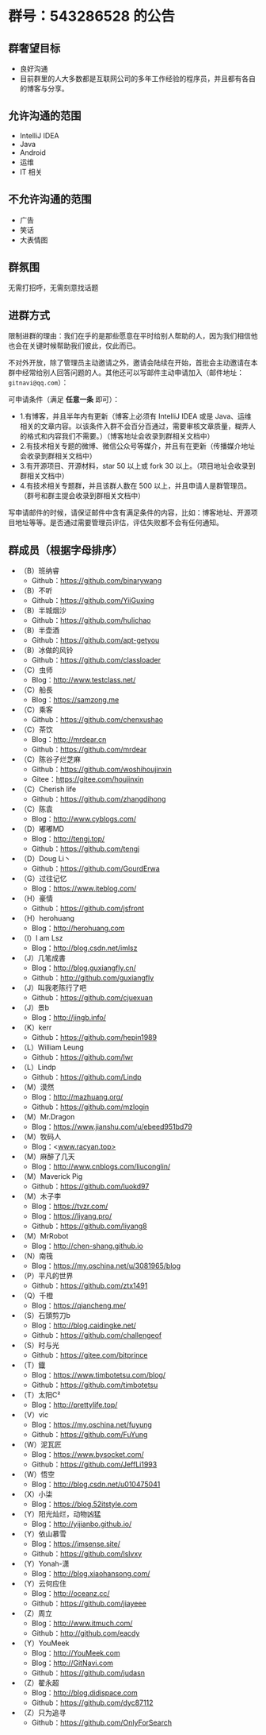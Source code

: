 # 群号：543286528 的公告

## 群奢望目标

- 良好沟通
- 目前群里的人大多数都是互联网公司的多年工作经验的程序员，并且都有各自的博客与分享。

## 允许沟通的范围

- IntelliJ IDEA
- Java
- Android
- 运维
- IT 相关

## 不允许沟通的范围

- 广告
- 笑话
- 大表情图

## 群氛围

无需打招呼，无需刻意找话题

## 进群方式

限制进群的理由：我们在乎的是那些愿意在平时给别人帮助的人，因为我们相信他也会在关键时候帮助我们彼此，仅此而已。

不对外开放，除了管理员主动邀请之外，邀请会陆续在开始，首批会主动邀请在本群中经常给别人回答问题的人。其他还可以写邮件主动申请加入（邮件地址：`gitnavi@qq.com`）：

可申请条件（满足 **任意一条** 即可）：

- 1.有博客，并且半年内有更新（博客上必须有 IntelliJ IDEA 或是 Java、运维相关的文章内容。以该条件入群不会百分百通过，需要审核文章质量，糊弄人的格式和内容我们不需要。）（博客地址会收录到群相关文档中）
- 2.有技术相关专题的微博、微信公众号等媒介，并且有在更新（传播媒介地址会收录到群相关文档中）
- 3.有开源项目、开源材料，star 50 以上或 fork 30 以上。（项目地址会收录到群相关文档中）
- 4.有技术相关专题群，并且该群人数在 500 以上，并且申请人是群管理员。（群号和群主提会收录到群相关文档中）

写申请邮件的时候，请保证邮件中含有满足条件的内容，比如：博客地址、开源项目地址等等。是否通过需要管理员评估，评估失败都不会有任何通知。

## 群成员（根据字母排序）

- （B）班纳睿
	- Github：<https://github.com/binarywang>
- （B）不听
	- Github：<https://github.com/YiiGuxing>
- （B）半城烟沙
	- Github：<https://github.com/hulichao>
- （B）半壶酒
	- Github：<https://github.com/apt-getyou>
- （B）冰做的风铃
	- Github：<https://github.com/classloader>
- （C）虫师
	- Blog：<http://www.testclass.net/>
- （C）船長
	- Blog：<https://samzong.me>
- （C）乘客
	- Github：<https://github.com/chenxushao>
- （C）茶饮
	- Blog：<http://mrdear.cn>
	- Github：<https://github.com/mrdear>
- （C）陈谷子烂芝麻
	- Github：<https://github.com/woshihoujinxin>
	- Gitee：<https://gitee.com/houjinxin>
- （C）Cherish life
	- Github：<https://github.com/zhangdihong>
- （C）陈袁
	- Blog：<http://www.cyblogs.com/>
- （D）嘟嘟MD
	- Blog：<http://tengj.top/>
	- Github：<https://github.com/tengj>
- （D）Doug Li丶
    - Github：<https://github.com/GourdErwa>
- （G）过往记忆
	- Blog：<https://www.iteblog.com/>
- （H）豪情
	- Github：<https://github.com/jsfront>
- （H）herohuang
	- Blog：<http://herohuang.com>
- （I）I am Lsz
	- Blog：<http://blog.csdn.net/imlsz>
- （J）几笔成書
	- Blog：<http://blog.guxiangfly.cn/>
	- Github：<http://github.com/guxiangfly>
- （J）叫我老陈行了吧
	- Github：<https://github.com/cjuexuan>
- （J）景b
	- Blog：<http://jingb.info/>
- （K）kerr
	- Github：<https://github.com/hepin1989>
- （L）William Leung
	- Github：<https://github.com/lwr>
- （L）Lindp
	- Github：<https://github.com/Lindp>
- （M）漠然
	- Blog：<http://mazhuang.org/>
	- Github：<https://github.com/mzlogin>
- （M）Mr.Dragon
	- Blog：<https://www.jianshu.com/u/ebeed951bd79>
- （M）牧码人
	- Blog：<www.racyan.top>
- （M）麻醉了几天
	- Blog：<http://www.cnblogs.com/liuconglin/>
- （M）Maverick Pig
	- Github：<https://github.com/luokd97>
- （M）木子李
	- Blog：<https://tvzr.com/>
	- Blog：<https://liyang.pro/>
	- Github：<https://github.com/liyang8>
- （M）MrRobot
	- Blog：<http://chen-shang.github.io>
- （N）南筏
	- Blog：<https://my.oschina.net/u/3081965/blog>
- （P）平凡的世界
	- Github：<https://github.com/ztx1491>
- （Q）千橙
	- Blog：<https://qiancheng.me/>
- （S）石頭剪刀b
	- Blog：<http://blog.caidingke.net/>
	- Github：<https://github.com/challengeof>
- （S）时与光
	- Github：<https://gitee.com/bitprince>
- （T）鐡
	- Blog：<https://www.timbotetsu.com/blog/>
	- Github：<https://github.com/timbotetsu>
- （T）太阳C²
	- Blog：<http://prettylife.top/>
- （V）vic
	- Blog：<https://my.oschina.net/fuyung>
	- Github：<https://github.com/FuYung>
- （W）泥瓦匠
	- Blog：<https://www.bysocket.com/>
	- Github：<https://github.com/JeffLi1993>
- （W）悟空
	- Blog：<http://blog.csdn.net/u010475041>
- （X）小柒
	- Blog：<https://blog.52itstyle.com>
- （Y）阳光灿烂，动物凶猛
	- Blog：<http://yijianbo.github.io/>
- （Y）依山慕雪
	- Blog：<https://imsense.site/>
	- Github：<https://github.com/lslvxy>
- （Y）Yonah-潇
	- Blog：<http://blog.xiaohansong.com/>
- （Y）云何应住
	- Blog：<http://oceanz.cc/>
	- Github：<https://github.com/jiayeee>
- （Z）周立
	- Blog：<http://www.itmuch.com/>
	- Github：<http://github.com/eacdy>
- （Y）YouMeek
	- Blog：<http://YouMeek.com>
	- Blog：<http://GitNavi.com>
	- Github：<https://github.com/judasn>
- （Z）翟永超
	- Blog：<http://blog.didispace.com>
	- Github：<https://github.com/dyc87112>
- （Z）只为追寻
	- Github：<https://github.com/OnlyForSearch>




